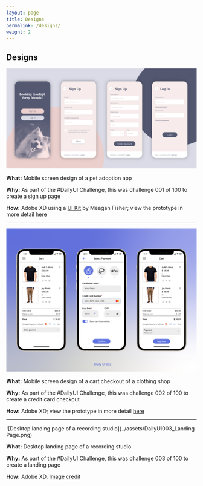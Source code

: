```yaml
---
layout: page
title: Designs
permalink: /designs/
weight: 2
---
```


## Designs

![Mobile screen design of a pet adoption app](../assets/DailyUI001_SignUp.png)

<!--  
<figure>
  <img src="../assets/DailyUI001_SignUp.png" alt="Mobile screen design of a pet adoption app">
  <figcaption style="text-align: center; color: #6c757d;">Mobile screen design of a pet adoption app</figcaption>
</figure>
-->

**What:** Mobile screen design of a pet adoption app

**Why:** As part of the #DailyUI Challenge, this was challenge 001 of 100 to create a sign up page

**How:** Adobe XD using a [UI Kit](https://www.behance.net/gallery/62932019/Pawtastic-UI-Kit-for-Adobe-XD) by Meagan Fisher; view the prototype in more detail [here](https://xd.adobe.com/view/fdc58c32-f702-4884-bba4-3dd1b8906e9e-a896/)

---
![Mobile screen design of a cart checkout of a clothing shop](../assets/DailyUI002_CreditCardCheckout_Dribbble.png)

**What:** Mobile screen design of a cart checkout of a clothing shop

**Why:** As part of the #DailyUI Challenge, this was challenge 002 of 100 to create a credit card checkout

**How:** Adobe XD; view the prototype in more detail [here](https://xd.adobe.com/view/e8308e2c-3e1f-4e9b-8703-7defe30ff5e9-bd63/)

---
![Desktop landing page of a recording studio](../assets/DailyUI003_Landing Page.png)

**What:** Desktop landing page of a recording studio

**Why:** As part of the #DailyUI Challenge, this was challenge 003 of 100 to create a landing page

**How:** Adobe XD, [Image credit](https://unsplash.com/photos/PfdyEAD213o)